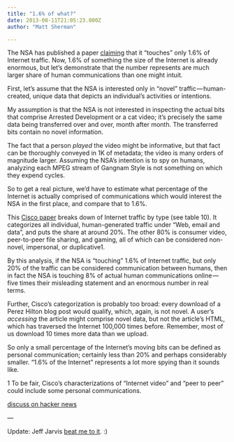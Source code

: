 ```yaml
---
title: "1.6% of what?"
date: 2013-08-11T21:05:23.000Z
author: "Matt Sherman"

---
```


The NSA has published a paper [claiming](http://arstechnica.com/tech-policy/2013/08/dont-worry-nsa-sayswe-only-touch-1-6-of-daily-global-internet-traffic/) that it “touches” only 1.6% of Internet traffic. Now, 1.6% of something the size of the Internet is already enormous, but let’s demonstrate that the number represents are much larger share of human communications than one might intuit.

First, let’s assume that the NSA is interested only in “novel” traffic — human-created, unique data that depicts an individual’s activities or intentions.

My assumption is that the NSA is not interested in inspecting the actual bits that comprise Arrested Development or a cat video; it’s precisely the same data being transferred over and over, month after month. The transferred bits contain no novel information.

The fact that a person _played_ the video might be informative, but that fact can be thoroughly conveyed in 1K of metadata; the video is many orders of magnitude larger. Assuming the NSA’s intention is to spy on humans, analyzing each MPEG stream of Gangnam Style is not something on which they expend cycles.

So to get a real picture, we’d have to estimate what percentage of the Internet is actually comprised of communications which would interest the NSA in the first place, and compare that to 1.6%.

This [Cisco paper](http://www.cisco.com/en/US/solutions/collateral/ns341/ns525/ns537/ns705/ns827/white_paper_c11-481360.pdf) breaks down of Internet traffic by type (see table 10). It categorizes all individual, human-generated traffic under “Web, email and data”, and puts the share at around 20%. The other 80% is consumer video, peer-to-peer file sharing, and gaming, all of which can be considered non-novel, impersonal, or duplicative1.

By this analysis, if the NSA is “touching” 1.6% of Internet traffic, but only 20% of the traffic can be considered communication between humans, then in fact the NSA is touching 8% of actual human communications online — five times their misleading statement and an enormous number in real terms.

Further, Cisco’s categorization is probably too broad: every download of a Perez Hilton blog post would qualify, which, again, is not novel. A user’s _accessing_ the article might comprise novel data, but not the article’s HTML, which has traversed the Internet 100,000 times before. Remember, most of us download 10 times more data than we upload.

So only a small percentage of the Internet’s moving bits can be defined as personal communication; certainly less than 20% and perhaps considerably smaller. “1.6% of the Internet” represents a lot more spying than it sounds like.

1 To be fair, Cisco’s characterizations of “Internet video” and “peer to peer” could include some personal communications.

[discuss on hacker news](https://news.ycombinator.com/item?id=6196383)

—

Update: Jeff Jarvis [beat me to it](http://buzzmachine.com/2013/08/10/nsa-by-the-numbers/). :)
